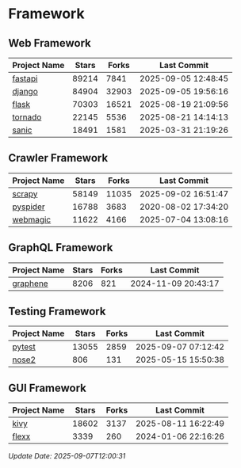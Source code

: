 # Framework

## Web Framework
| Project Name | Stars | Forks | Last Commit |
| ------------ | ----- | ----- | ----------- |
| [fastapi](https://github.com/fastapi/fastapi) | 89214 | 7841 | 2025-09-05 12:48:45 |
| [django](https://github.com/django/django) | 84904 | 32903 | 2025-09-05 19:56:16 |
| [flask](https://github.com/pallets/flask) | 70303 | 16521 | 2025-08-19 21:09:56 |
| [tornado](https://github.com/tornadoweb/tornado) | 22145 | 5536 | 2025-08-21 14:14:13 |
| [sanic](https://github.com/sanic-org/sanic) | 18491 | 1581 | 2025-03-31 21:19:26 |

## Crawler Framework
| Project Name | Stars | Forks | Last Commit |
| ------------ | ----- | ----- | ----------- |
| [scrapy](https://github.com/scrapy/scrapy) | 58149 | 11035 | 2025-09-02 16:51:47 |
| [pyspider](https://github.com/binux/pyspider) | 16788 | 3683 | 2020-08-02 17:34:20 |
| [webmagic](https://github.com/code4craft/webmagic) | 11622 | 4166 | 2025-07-04 13:08:16 |

## GraphQL Framework
| Project Name | Stars | Forks | Last Commit |
| ------------ | ----- | ----- | ----------- |
| [graphene](https://github.com/graphql-python/graphene) | 8206 | 821 | 2024-11-09 20:43:17 |

## Testing Framework
| Project Name | Stars | Forks | Last Commit |
| ------------ | ----- | ----- | ----------- |
| [pytest](https://github.com/pytest-dev/pytest) | 13055 | 2859 | 2025-09-07 07:12:42 |
| [nose2](https://github.com/nose-devs/nose2) | 806 | 131 | 2025-05-15 15:50:38 |

## GUI Framework
| Project Name | Stars | Forks | Last Commit |
| ------------ | ----- | ----- | ----------- |
| [kivy](https://github.com/kivy/kivy) | 18602 | 3137 | 2025-08-11 16:22:49 |
| [flexx](https://github.com/flexxui/flexx) | 3339 | 260 | 2024-01-06 22:16:26 |

*Update Date: 2025-09-07T12:00:31*